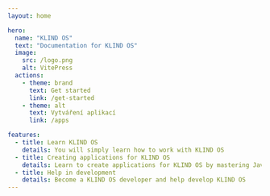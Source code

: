 ```yaml
---
layout: home

hero:
  name: "KLIND OS"
  text: "Documentation for KLIND OS"
  image:
    src: /logo.png
    alt: VitePress
  actions:
    - theme: brand
      text: Get started
      link: /get-started
    - theme: alt
      text: Vytváření aplikací
      link: /apps

features:
  - title: Learn KLIND OS
    details: You will simply learn how to work with KLIND OS
  - title: Creating applications for KLIND OS
    details: Learn to create applications for KLIND OS by mastering JavaScript
  - title: Help in development
    details: Become a KLIND OS developer and help develop KLIND OS
---
```

